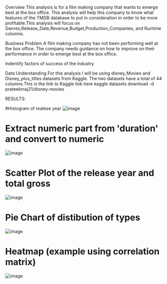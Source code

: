 Overview
This analysis is for a film making company that wants to emerge best at the box office. This analysis will help this company to know what features of the TMDB database to put in consideration in order to be more profitable.This analysis will focus on Genres,Release_Date,Revenue,Budget,Production_Companies, and Runtime columns.

Business Problem
A film making company has not been performing well at the box office. The company needs guidance on how to improve on their performance in order to emerge best at the box office.

Indentify factors of success of the industry

Data Understanding
For this analysis I will be using disney_Movies and Disney_plus_titles datasets from Kaggle. The two datasets have a total of 44 columns.This is the link to Kaggle link here kaggle datasets download -d prateekmaj21/disney-movies

RESULTS:

#Histogram of realese year
![image](https://github.com/jameskatiba/MOVIES-PROJECT-2/assets/146204972/e00c9308-4de1-4fcf-a308-51a9abc95c9e)

# Extract numeric part from 'duration' and convert to numeric
![image](https://github.com/jameskatiba/MOVIES-PROJECT-2/assets/146204972/1cfcea5f-4faa-4d89-92e2-a127ac37f570)

# Scatter Plot of the release year and total gross
![image](https://github.com/jameskatiba/MOVIES-PROJECT-2/assets/146204972/e80abbe9-9378-453d-9ee9-e945753c1e91)

# Pie Chart of distibution of types
![image](https://github.com/jameskatiba/MOVIES-PROJECT-2/assets/146204972/78d94f83-64f0-4cee-9024-16edb280c7a2)

# Heatmap (example using correlation matrix)
![image](https://github.com/jameskatiba/MOVIES-PROJECT-2/assets/146204972/586304ff-09a1-4f8d-a650-1f28cb1fa75c)

